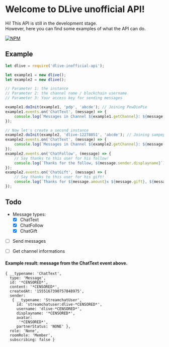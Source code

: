 
# Welcome to DLive unofficial API!

Hi! This API is still in the development stage.   
However, here you can find some examples of what the API can do.  
  
  [![NPM](https://nodei.co/npm/dlive-inofficial-api.png?downloads=true&downloadRank=true&stars=true)](https://nodei.co/npm/dlive-inofficial-api/)


## Example
```js
let dlive = require('dlive-inofficial-api');

let example1 = new dlive();
let example2 = new dlive();

// Parameter 1: the instance
// Parameter 2: the channel name / blockchain username
// Parameter 3: Your access key for sending messages

example1.doInit(example1, 'pdp', 'abcde'); // Joining PewDiePie
example1.events.on('ChatText', (message) => {
    console.log(`Messages in Channel ${example1.getChannel}: ${message.content}`)
});

// Now let's create a second instance
example2.doInit(example2, 'dlive-12278051', 'abcde'); // Joining sampepper
example2.events.on('ChatText', (message) => {
    console.log(`Messages in Channel ${example2.getChannel}: ${message.content}`);
});
example2.events.on('ChatFollow', (message) => {
    // Say thanks to this user for his follow!
    console.log(`Thanks for the follow, ${message.sender.displayname}`);
});
example2.events.on('ChatGift', (message) => {
    // Say thanks to this user for his gift!
    console.log(`Thanks for ${message.amount}x ${message.gift}, ${message.sender.displayname}`);
});
```
## Todo

 - Message types:
     - [X] ChatText
	 - [X] ChatFollow
	 - [X] ChatGift
- [ ] Send messages
- [ ] Get channel informations
	 

#### Example result: message from the ChatText event above.
```
{ __typename: 'ChatText',
  type: 'Message',
  id: '*CENSORED*',
  content: '*CENSORED*',
  createdAt: '1555167390757848975',
  sender:
   { __typename: 'StreamchatUser',
     id: 'streamchatuser:dlive-*CENSORED*',
     username: 'dlive-*CENSORED*',
     displayname: '*CENSORED*',
     avatar:
      '*CENSORED*',
     partnerStatus: 'NONE' },
  role: 'None',
  roomRole: 'Member',
  subscribing: false }
```